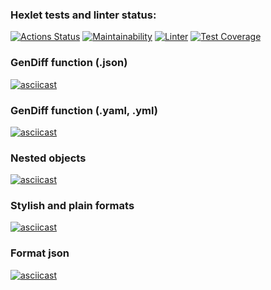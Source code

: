 ### Hexlet tests and linter status:
[![Actions Status](https://github.com/Tati92-L/frontend-project-lvl2/workflows/hexlet-check/badge.svg)](https://github.com/Tati92-L/frontend-project-lvl2/actions)
[![Maintainability](https://api.codeclimate.com/v1/badges/a99a88d28ad37a79dbf6/maintainability)](https://codeclimate.com/github/codeclimate/codeclimate/maintainability)
[![Linter](https://github.com/Tati92-L/frontend-project-lvl2/actions/workflows/nodejs.yml/badge.svg)](https://github.com/Tati92-L/frontend-project-lvl2/actions/workflows/nodejs.yml) 
[![Test Coverage](https://api.codeclimate.com/v1/badges/a99a88d28ad37a79dbf6/test_coverage)](https://codeclimate.com/github/codeclimate/codeclimate/test_coverage)
### GenDiff function (.json)
[![asciicast](    https://asciinema.org/a/VXwvI7cQiNQI8EVAB6tZVGCKw.svg)](https://asciinema.org/a/VXwvI7cQiNQI8EVAB6tZVGCKw)
### GenDiff function (.yaml, .yml)
[![asciicast](https://asciinema.org/a/Q0CmZeUGlgySVSdJ1JOGSxoxm.svg)](https://asciinema.org/a/Q0CmZeUGlgySVSdJ1JOGSxoxm)
### Nested objects
[![asciicast](https://asciinema.org/a/NycJjoDS0lbbiHPsiKqBpKx17.svg)](https://asciinema.org/a/NycJjoDS0lbbiHPsiKqBpKx17)
### Stylish and plain formats
[![asciicast](https://asciinema.org/a/sW5qj5vgkXQqdz0lGKgtjp2DG.svg)](https://asciinema.org/a/sW5qj5vgkXQqdz0lGKgtjp2DG)
### Format json
[![asciicast](https://asciinema.org/a/Ifw0eOtywoPFzProi9CnE0paG.svg)](https://asciinema.org/a/Ifw0eOtywoPFzProi9CnE0paG)

    